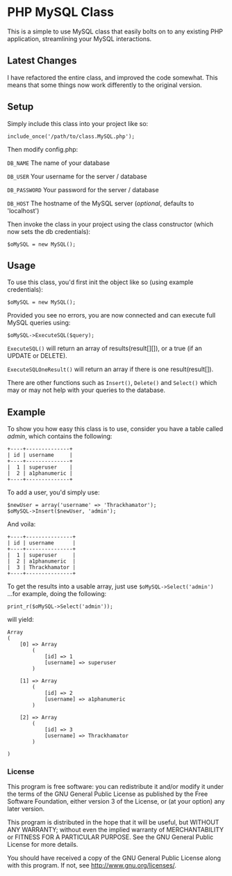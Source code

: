 PHP MySQL Class
===============

This is a simple to use MySQL class that easily bolts on to any existing PHP application, streamlining your MySQL interactions.


Latest Changes
--------------

I have refactored the entire class, and improved the code somewhat. This means that some things now work differently to the original version.


Setup
-----

Simply include this class into your project like so:

`include_once('/path/to/class.MySQL.php');`

Then modify config.php:

`DB_NAME` The name of your database

`DB_USER` Your username for the server / database

`DB_PASSWORD` Your password for the server / database

`DB_HOST` The hostname of the MySQL server (*optional*, defaults to 'localhost')


Then invoke the class in your project using the class constructor (which now sets the db credentials):

`$oMySQL = new MySQL();`

Usage
-----

To use this class, you'd first init the object like so (using example credentials):

`$oMySQL = new MySQL();`

Provided you see no errors, you are now connected and can execute full MySQL queries using:

`$oMySQL->ExecuteSQL($query);`

`ExecuteSQL()` will return an array of results(result[][]), or a true (if an UPDATE or DELETE).

`ExecuteSQLOneResult()` will return an array if there is one result(result[]).

There are other functions such as `Insert()`, `Delete()` and `Select()` which may or may not help with your queries to the database.

Example
-------

To show you how easy this class is to use, consider you have a table called *admin*, which contains the following:

```
+----+--------------+
| id | username     |
+----+--------------+
|  1 | superuser    |
|  2 | a1phanumeric |
+----+--------------+
```

To add a user, you'd simply use:

```
$newUser = array('username' => 'Thrackhamator');
$oMySQL->Insert($newUser, 'admin');
```

And voila:

```
+----+---------------+
| id | username      |
+----+---------------+
|  1 | superuser     |
|  2 | a1phanumeric  |
|  3 | Thrackhamator |
+----+---------------+
```

To get the results into a usable array, just use `$oMySQL->Select('admin')` ...for example, doing the following:

`print_r($oMySQL->Select('admin'));`

will yield:

```
Array
(
    [0] => Array
        (
            [id] => 1
            [username] => superuser
        )

    [1] => Array
        (
            [id] => 2
            [username] => a1phanumeric
        )

    [2] => Array
        (
            [id] => 3
            [username] => Thrackhamator
        )

)
```

### License

This program is free software: you can redistribute it and/or modify
it under the terms of the GNU General Public License as published by
the Free Software Foundation, either version 3 of the License, or
(at your option) any later version.

This program is distributed in the hope that it will be useful,
but WITHOUT ANY WARRANTY; without even the implied warranty of
MERCHANTABILITY or FITNESS FOR A PARTICULAR PURPOSE.  See the
GNU General Public License for more details.

You should have received a copy of the GNU General Public License
along with this program.  If not, see <http://www.gnu.org/licenses/>.